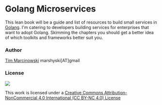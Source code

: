 # Golang Microservices

This lean book will be a guide and list of resources to build small services in [Golang](https://golang.org/).  I'm catering to developers building services for enterprises that want to adopt Golang.  Skimming the chapters you should get a better idea of which toolkits and frameworks better suit you.



### Author

[Tim Marcinowski](https://github.com/marshyski) marshyski\[AT\]gmail

### License

[![](https://licensebuttons.net/l/by-nc-sa/4.0/88x31.png)](https://creativecommons.org/licenses/by-nc-nd/4.0/)

This work is licensed under a [Creative Commons Attribution-NonCommercial 4.0 International \(CC BY-NC 4.0\) License](https://creativecommons.org/licenses/by-nc-nd/4.0/)

